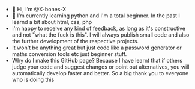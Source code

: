- 👋 Hi, I’m @X-bones-X
- 🌱 I’m currently learning python and I'm a total beginner. In the past I learnd a bit about html, css, php
- I'm happy to receive any kind of feedback, as long as it's constructive and not "what the fuck is this". I will always publish small code and also the further development of the respective projects.
- It won't be anything great but just code like a password generator or maths conversion tools etc just beginner stuff.
- Why do I make this GitHub page?
  Because I have learnt that if others judge your code and suggest changes or point out alternatives, you will automatically develop faster and better. So a big thank you to everyone who is doing this
